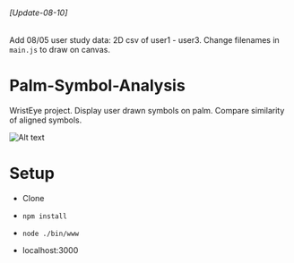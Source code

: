 ###### [Update-08-10]

Add 08/05 user study data: 2D csv of user1 - user3. Change filenames in `main.js` to draw on canvas. 


Palm-Symbol-Analysis
====================

WristEye project. Display user drawn symbols on palm. Compare similarity of aligned symbols.

![Alt text](/../screenshot/assets/screen-shot.png?raw=true "triangle")

Setup
=====

* Clone

* `npm install`

* `node ./bin/www`

* localhost:3000
